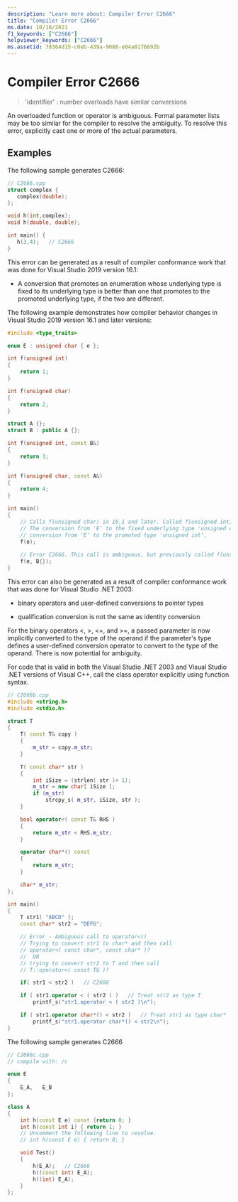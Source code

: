 ```yaml
---
description: "Learn more about: Compiler Error C2666"
title: "Compiler Error C2666"
ms.date: 10/18/2021
f1_keywords: ["C2666"]
helpviewer_keywords: ["C2666"]
ms.assetid: 78364d15-c6eb-439a-9088-e04a0176692b
---
```

# Compiler Error C2666

> 'identifier' : number overloads have similar conversions

An overloaded function or operator is ambiguous.   Formal parameter lists may be too similar for the compiler to resolve the ambiguity.  To resolve this error, explicitly cast one or more of the actual parameters.

## Examples

The following sample generates C2666:

```cpp
// C2666.cpp
struct complex {
   complex(double);
};

void h(int,complex);
void h(double, double);

int main() {
   h(3,4);   // C2666
}
```

This error can be generated as a result of compiler conformance work that was done for Visual Studio 2019 version 16.1:

- A conversion that promotes an enumeration whose underlying type is fixed to its underlying type is better than one that promotes to the promoted underlying type, if the two are different.

The following example demonstrates how compiler behavior changes in Visual Studio 2019 version 16.1 and later versions:

```cpp
#include <type_traits>

enum E : unsigned char { e };

int f(unsigned int)
{
    return 1;
}

int f(unsigned char)
{
    return 2;
}

struct A {};
struct B : public A {};

int f(unsigned int, const B&)
{
    return 3;
}

int f(unsigned char, const A&)
{
    return 4;
}

int main()
{
    // Calls f(unsigned char) in 16.1 and later. Called f(unsigned int) in earlier versions.
    // The conversion from 'E' to the fixed underlying type 'unsigned char' is better than the
    // conversion from 'E' to the promoted type 'unsigned int'.
    f(e);
  
    // Error C2666. This call is ambiguous, but previously called f(unsigned int, const B&). 
    f(e, B{});
}
```

This error can also be generated as a result of compiler conformance work that was done for Visual Studio .NET 2003:

- binary operators and user-defined conversions to pointer types

- qualification conversion is not the same as identity conversion

For the binary operators \<, >, \<=, and >=, a passed parameter is now implicitly converted to the type of the operand if the parameter's type defines a user-defined conversion operator to convert to the type of the operand. There is now potential for ambiguity.

For code that is valid in both the Visual Studio .NET 2003 and Visual Studio .NET versions of Visual C++, call the class operator explicitly using function syntax.

```cpp
// C2666b.cpp
#include <string.h>
#include <stdio.h>

struct T
{
    T( const T& copy )
    {
        m_str = copy.m_str;
    }

    T( const char* str )
    {
        int iSize = (strlen( str )+ 1);
        m_str = new char[ iSize ];
        if (m_str)
            strcpy_s( m_str, iSize, str );
    }

    bool operator<( const T& RHS )
    {
        return m_str < RHS.m_str;
    }

    operator char*() const
    {
        return m_str;
    }

    char* m_str;
};

int main()
{
    T str1( "ABCD" );
    const char* str2 = "DEFG";

    // Error - Ambiguous call to operator<()
    // Trying to convert str1 to char* and then call
    // operator<( const char*, const char* )?
    //  OR
    // trying to convert str2 to T and then call
    // T::operator<( const T& )?

    if( str1 < str2 )   // C2666

    if ( str1.operator < ( str2 ) )   // Treat str2 as type T
        printf_s("str1.operator < ( str2 )\n");

    if ( str1.operator char*() < str2 )   // Treat str1 as type char*
        printf_s("str1.operator char*() < str2\n");
}
```

The following sample generates C2666

```cpp
// C2666c.cpp
// compile with: /c

enum E
{
    E_A,   E_B
};

class A
{
    int h(const E e) const {return 0; }
    int h(const int i) { return 1; }
    // Uncomment the following line to resolve.
    // int h(const E e) { return 0; }

    void Test()
    {
        h(E_A);   // C2666
        h((const int) E_A);
        h((int) E_A);
    }
};
```

